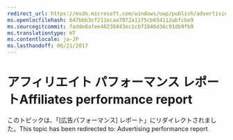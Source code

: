 ```yaml
---
redirect_url: https://msdn.microsoft.com/windows/uwp/publish/advertising-performance-report
ms.openlocfilehash: 647bbb3cf211ecaa7872a11f5cb654112abfcbe9
ms.sourcegitcommit: fadde8afee46238443ec1cb71846d36c91db9fb9
ms.translationtype: HT
ms.contentlocale: ja-JP
ms.lasthandoff: 06/21/2017
---
```

# <a name="affiliates-performance-report"></a><span data-ttu-id="ebbd6-101">アフィリエイト パフォーマンス レポート</span><span class="sxs-lookup"><span data-stu-id="ebbd6-101">Affiliates performance report</span></span>

<span data-ttu-id="ebbd6-102">このトピックは、「[広告パフォーマンス] レポート」にリダイレクトされました。</span><span class="sxs-lookup"><span data-stu-id="ebbd6-102">This topic has been redirected to: Advertising performance report</span></span>
 
